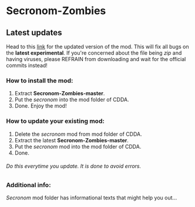 # Secronom-Zombies

## Latest updates
Head to this [link](https://github.com/Axema/Secronom-Zombies/issues/12) for the updated version of the mod. This will fix all bugs on the **latest experimental**.
If you're concerned about the file being *zip* and having viruses, please REFRAIN from downloading and wait for the official commits instead!

### How to install the mod:
1. Extract **Secronom-Zombies-master**.
2. Put the _secronom_ into the mod folder of CDDA.
3. Done. Enjoy the mod!

### How to update your existing mod:
1. Delete the _secronom_ mod from mod folder of CDDA.
2. Extract the latest **Secronom-Zombies-master**.
3. Put the _secronom_ mod into the mod folder of CDDA.
4. Done.

###### Do this everytime you update. It is done to avoid errors.

### Additional info:
_Secronom_ mod folder has informational texts that might help you out...
